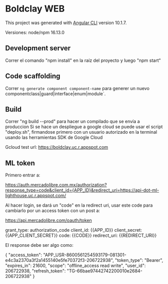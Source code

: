 # Boldclay WEB

This project was generated with [Angular CLI](https://github.com/angular/angular-cli) version 10.1.7.

Versiones: node/npm 16.13.0

## Development server

Correr el comando "npm install" en la raíz del proyecto y luego "npm start"

## Code scaffolding

Correr `ng generate component component-name` para generer un nuevo componentclass|guard|interface|enum|module`.

## Build

Correr "ng build --prod" para hacer un compilado que se envía a produccion
Si se hace un despliegue a google cloud se puede usar el script "deploy.sh", firmandose primero con un usuario autorizado en la terminal usando las herramientas SDK de Google Cloud

Gcloud test url: https://boldclay.uc.r.appspot.com

## ML token

Primero entrar a: 

https://auth.mercadolibre.com.mx/authorization?response_type=code&client_id={APP_ID}&redirect_uri=https://api-dot-ml-lighthouse.uc.r.appspot.com/

Al hacer login, se dará un "code" en la redirect uri, usar este code para cambiarlo por un access token con un post a:

https://api.mercadolibre.com/oauth/token

grant_type: authorization_code
client_id: {{APP_ID}}
client_secret: {{APP_CLIENT_SECRET}}
code: {{CODE}}
redirect_uri: {{REDIRECT_URI}}

El response debe ser algo como:

{
    "access_token": "APP_USR-8600561254593179-081301-e4c3a2370a3f2a1455140e5fe70372f3-206722938",
    "token_type": "Bearer",
    "expires_in": 21600,
    "scope": "offline_access read write",
    "user_id": 206722938,
    "refresh_token": "TG-66bae97442742200010e2684-206722938"
}
